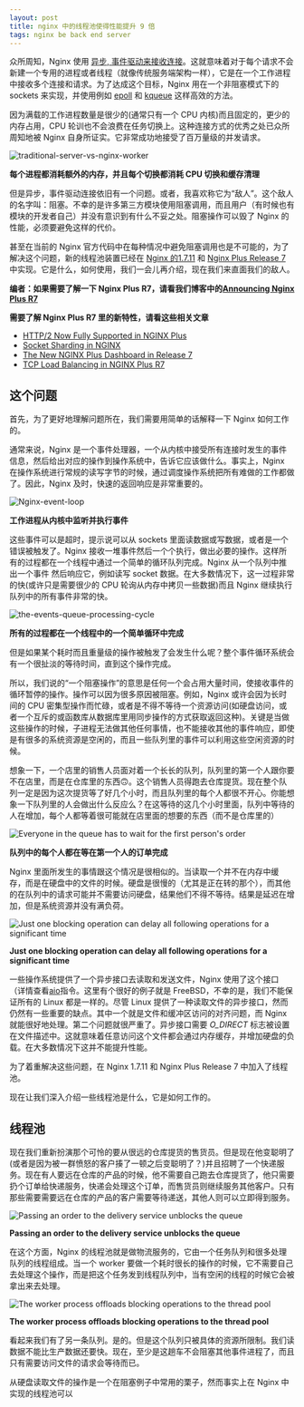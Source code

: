 ```yaml
---
layout: post
title: nginx 中的线程池使得性能提升 9 倍
tags: nginx be back end server
---
```


众所周知，Nginx 使用 [异步, 事件驱动来接收连接](http://nginx.com/blog/inside-nginx-how-we-designed-for-performance-scale/)。这就意味着对于每个请求不会新建一个专用的进程或者线程（就像传统服务端架构一样），它是在一个工作进程中接收多个连接和请求。为了达成这个目标，Nginx 用在一个非阻塞模式下的 sockets 来实现，并使用例如 [epoll](http://man7.org/linux/man-pages/man7/epoll.7.html) 和 [kqueue](https://www.freebsd.org/cgi/man.cgi?query=kqueue) 这样高效的方法。

因为满载的工作进程数量是很少的(通常只有一个 CPU 内核)而且固定的，更少的内存占用，CPU 轮训也不会浪费在任务切换上。这种连接方式的优秀之处已众所周知地被 Nginx 自身所证实。它非常成功地接受了百万量级的并发请求。

![traditional-server-vs-nginx-worker](https://cdn.wp.nginx.com/wp-content/uploads/2015/06/Traditional-Server-and-NGINX-Worker.png)

**每个进程都消耗额外的内存，并且每个切换都消耗 CPU 切换和缓存清理**

但是异步，事件驱动连接依旧有一个问题。或者，我喜欢称它为“敌人”。这个敌人的名字叫：阻塞。不幸的是许多第三方模块使用阻塞调用，而且用户（有时候也有模块的开发者自己）并没有意识到有什么不妥之处。阻塞操作可以毁了 Nginx 的性能，必须要避免这样的代价。

甚至在当前的 Nginx 官方代码中在每种情况中避免阻塞调用也是不可能的，为了解决这个问题，新的线程池装置已经在 [Nginx 的1.7.11](http://hg.nginx.org/nginx/rev/466bd63b63d1) 和 [Nginx Plus Release 7](https://www.nginx.com/blog/nginx-plus-r7-released/#thread-pools) 中实现。它是什么，如何使用，我们一会儿再介绍，现在我们来直面我们的敌人。

**编者：如果需要了解一下 Nginx Plus R7，请看我们博客中的[Announcing Nginx Plus R7](https://www.nginx.com/blog/nginx-plus-r7-released/)**

**需要了解 Nginx Plus R7 里的新特性，请看这些相关文章**

* [HTTP/2 Now Fully Supported in NGINX Plus](https://www.nginx.com/blog/http2-r7/)
* [Socket Sharding in NGINX](https://www.nginx.com/blog/socket-sharding-nginx-release-1-9-1/)
* [The New NGINX Plus Dashboard in Release 7](https://www.nginx.com/blog/dashboard-r7/)
* [TCP Load Balancing in NGINX Plus R7](https://www.nginx.com/blog/tcp-load-balancing-r7/)

## 这个问题

首先，为了更好地理解问题所在，我们需要用简单的话解释一下 Nginx 如何工作的。

通常来说，Nginx 是一个事件处理器，一个从内核中接受所有连接时发生的事件信息，然后给出对应的操作到操作系统中，告诉它应该做什么。事实上，Nginx 在操作系统进行常规的读写字节的时候，通过调度操作系统把所有难做的工作都做了。因此，Nginx 及时，快速的返回响应是非常重要的。

![Nginx-event-loop](https://cdn.wp.nginx.com/wp-content/uploads/2015/06/NGINX-Event-Loop2-e1434744201287.png)

**工作进程从内核中监听并执行事件**

这些事件可以是超时，提示说可以从 sockets 里面读数据或写数据，或者是一个错误被触发了。Nginx 接收一堆事件然后一个个执行，做出必要的操作。这样所有的过程都在一个线程中通过一个简单的循环队列完成。Nginx 从一个队列中推出一个事件
然后响应它，例如读写 socket 数据。在大多数情况下，这一过程非常的快(或许只是需要很少的 CPU 轮询从内存中拷贝一些数据)而且 Nginx 继续执行队列中的所有事件非常的快。

![the-events-queue-processing-cycle](https://cdn.wp.nginx.com/wp-content/uploads/2015/06/Events-Queue-Processing-Cycle.png)

**所有的过程都在一个线程中的一个简单循环中完成**

但是如果某个耗时而且重量级的操作被触发了会发生什么呢？整个事件循环系统会有一个很扯淡的等待时间，直到这个操作完成。

所以，我们说的“一个阻塞操作”的意思是任何一个会占用大量时间，使接收事件的循环暂停的操作。操作可以因为很多原因被阻塞。例如，Nginx 或许会因为长时间的 CPU 密集型操作而忙碌，或者是不得不等待一个资源访问(如硬盘访问，或者一个互斥的或函数库从数据库里用同步操作的方式获取返回这种)。关键是当做这些操作的时候，子进程无法做其他任何事情，也不能接收其他的事件响应，即使是有很多的系统资源是空闲的，而且一些队列里的事件可以利用这些空闲资源的时候。

想象一下，一个店里的销售人员面对着一个长长的队列，队列里的第一个人跟你要不在店里，而是在仓库里的东西🙃。这个销售人员得跑去仓库提货。现在整个队列一定是因为这次提货等了好几个小时，而且队列里的每个人都很不开心。你能想象一下队列里的人会做出什么反应么？在这等待的这几个小时里面，队列中等待的人在增加，每个人都等着很可能就在店里面的想要的东西（而不是仓库里的）

![Everyone in the queue has to wait for the first person's order](https://cdn.wp.nginx.com/wp-content/uploads/2015/06/Faraway-Warehouse1.png)

**队列中的每个人都在等在第一个人的订单完成**

Nginx 里面所发生的事情跟这个情况是很相似的。当读取一个并不在内存中缓存，而是在硬盘中的文件的时候。硬盘是很慢的（尤其是正在转的那个），而其他的在队列中的请求可能并不需要访问硬盘，结果他们不得不等待。结果是延迟在增加，但是系统资源并没有满负荷。

![Just one blocking operation can delay all following operations for a significant time](https://cdn.wp.nginx.com/wp-content/uploads/2015/06/Blocking-Operation-e1434743587684.png)

**Just one blocking operation can delay all following operations for a significant time**

一些操作系统提供了一个异步接口去读取和发送文件，Nginx 使用了这个接口（详情查看[aio](http://nginx.org/en/docs/http/ngx_http_core_module.html#aio)指令。这里有个很好的例子就是 FreeBSD，不幸的是，我们不能保证所有的 Linux 都是一样的。尽管 Linux 提供了一种读取文件的异步接口，然而仍然有一些重要的缺点。其中一个就是文件和缓冲区访问的对齐问题，而 Nginx 就能很好地处理。第二个问题就很严重了。异步接口需要 *O_DIRECT* 标志被设置在文件描述中。这就意味着任意访问这个文件都会通过内存缓存，并增加硬盘的负载。在大多数情况下这并不能提升性能。

为了着重解决这些问题，在 Nginx 1.7.11 和 Nginx Plus Release 7 中加入了线程池。

现在让我们深入介绍一些线程池是什么，它是如何工作的。

## 线程池

现在我们重新扮演那个可怜的要从很远的仓库提货的售货员。但是现在他变聪明了(或者是因为被一群愤怒的客户揍了一顿之后变聪明了？)并且招聘了一个快递服务。现在有人要远在仓库的产品的时候，他不需要自己跑去仓库提货了，他只需要扔个订单给快递服务，快递会处理这个订单，而售货员则继续服务其他客户。只有那些需要需要远在仓库的产品的客户需要等待递送，其他人则可以立即得到服务。

![Passing an order to the delivery service unblocks the queue](https://cdn.wp.nginx.com/wp-content/uploads/2015/06/Your-Order-Next1.png)

**Passing an order to the delivery service unblocks the queue**

在这个方面，Nginx 的线程池就是做物流服务的，它由一个任务队列和很多处理队列的线程组成。当一个 worker 要做一个耗时很长的操作的时候，它不需要自己去处理这个操作，而是把这个任务发到线程队列中，当有空闲的线程的时候它会被拿出来去处理。

![The worker process offloads blocking operations to the thread pool](https://cdn-1.wp.nginx.com/wp-content/uploads/2016/07/thread-pools-worker-process-event-cycle.png)

**The worker process offloads blocking operations to the thread pool**

看起来我们有了另一条队列。是的。但是这个队列只被具体的资源所限制。我们读数据不能比生产数据还要快。现在，至少是这趟车不会阻塞其他事件进程了，而且只有需要访问文件的请求会等待而已。

从硬盘读取文件的操作是一个在阻塞例子中常用的栗子，然而事实上在 Nginx 中实现的线程池可以















